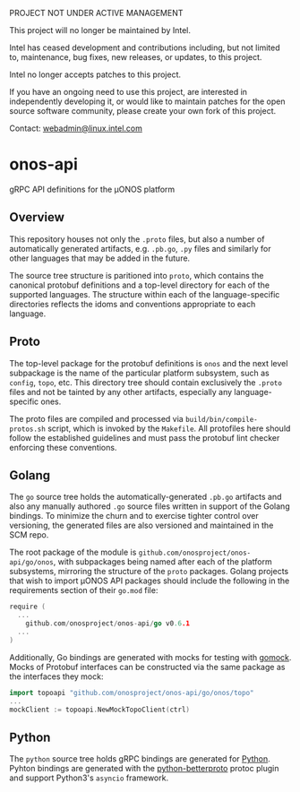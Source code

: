 PROJECT NOT UNDER ACTIVE MANAGEMENT

This project will no longer be maintained by Intel.

Intel has ceased development and contributions including, but not limited to, maintenance, bug fixes, new releases, or updates, to this project.  

Intel no longer accepts patches to this project.

If you have an ongoing need to use this project, are interested in independently developing it, or would like to maintain patches for the open source software community, please create your own fork of this project.  

Contact: webadmin@linux.intel.com
<!--
SPDX-FileCopyrightText: 2020-present Open Networking Foundation <info@opennetworking.org>
SPDX-License-Identifier: Apache-2.0
-->

# onos-api
gRPC API definitions for the µONOS platform

## Overview
This repository houses not only the `.proto` files, but also a number of automatically generated artifacts, e.g. `.pb.go`, `.py` files and similarly for other languages that may be added in the future.

The source tree structure is paritioned into `proto`, which contains the canonical protobuf definitions and a top-level directory for each of the supported languages. The structure within each of the language-specific directories reflects the idoms and conventions appropriate to each language.

## Proto
The top-level package for the protobuf definitions is `onos` and the next level subpackage is the name of the particular platform subsystem, such as `config`, `topo`, etc. This directory tree should contain exclusively the `.proto` files and not be tainted by any other artifacts, especially any language-specific ones.

The proto files are compiled and processed via `build/bin/compile-protos.sh` script, which is invoked by the `Makefile`. All protofiles here should follow the established guidelines and must pass the protobuf lint checker enforcing these conventions.

## Golang
The `go` source tree holds the automatically-generated `.pb.go` artifacts and also any manually authored `.go` source files written in support of the Golang bindings. To minimize the churn and to exercise tighter control over versioning, the generated files are also versioned and maintained in the SCM repo.

The root package of the module is `github.com/onosproject/onos-api/go/onos`, with subpackages being named after each of the platform subsystems, mirroring the structure of the `proto` packages. Golang projects that wish to import µONOS API packages should include the following in the requirements section of their `go.mod` file:

```go
require (
  ...
	github.com/onosproject/onos-api/go v0.6.1
  ...
)

```

Additionally, Go bindings are generated with mocks for testing with [gomock]. Mocks of Protobuf interfaces can be constructed via the same package as the interfaces they mock:

```go
import topoapi "github.com/onosproject/onos-api/go/onos/topo"
...
mockClient := topoapi.NewMockTopoClient(ctrl)
```

## Python

The `python` source tree holds gRPC bindings are generated for [Python]. Pyhton bindings are generated with the [python-betterproto] protoc plugin and support Python3's `asyncio` framework.

[gomock]: https://github.com/golang/mock
[Go]: https://golang.org/
[Protobuf]: https://developers.google.com/protocol-buffers
[Python]: https://www.python.org
[python-betterproto]: https://github.com/danielgtaylor/python-betterproto
